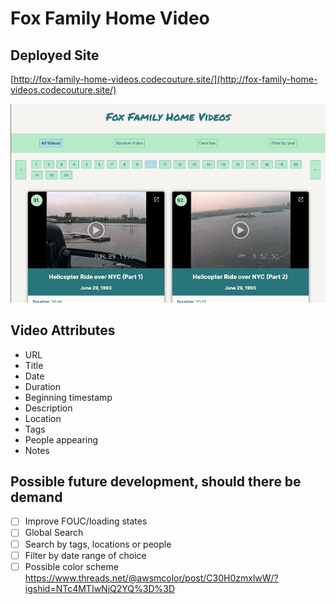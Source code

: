 # Fox Family Home Video

## Deployed Site

[http://fox-family-home-videos.codecouture.site/](http://fox-family-home-videos.codecouture.site/)

![App Screenshot](app_screenshot.png)

## Video Attributes

- URL
- Title
- Date
- Duration
- Beginning timestamp
- Description
- Location
- Tags
- People appearing
- Notes

## Possible future development, should there be demand

- [ ] Improve FOUC/loading states
- [ ] Global Search
- [ ] Search by tags, locations or people
- [ ] Filter by date range of choice
- [ ] Possible color scheme https://www.threads.net/@awsmcolor/post/C30H0zmxlwW/?igshid=NTc4MTIwNjQ2YQ%3D%3D
